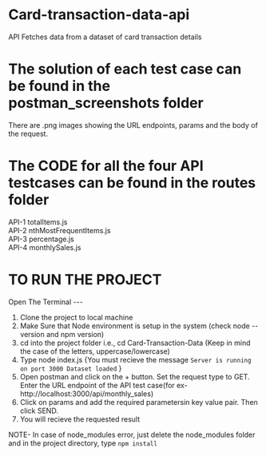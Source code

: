 # Card-transaction-data-api

API Fetches data from a dataset of card transaction details

# The solution of each test case can be found in the postman_screenshots folder

There are .png images showing the URL endpoints, params and the body of the request.

# The CODE for all the four API testcases can be found in the routes folder

API-1 totalItems.js<br />
API-2 nthMostFrequentItems.js<br />
API-3 percentage.js<br />
API-4 monthlySales.js<br />

# TO RUN THE PROJECT

Open The Terminal ---

1. Clone the project to local machine
2. Make Sure that Node environment is setup in the system (check node --version and npm version)
3. cd into the project folder i.e., cd Card-Transaction-Data (Keep in mind the case of the letters, uppercase/lowercase)
4. Type node index.js {You must recieve the message
   `Server is running on port 3000
Dataset loaded`
   }
5. Open postman and click on the + button. Set the request type to GET. Enter the URL endpoint of the API test case(for ex- http://localhost:3000/api/monthly_sales)
6. Click on params and add the required parametersin key value pair. Then click SEND.
7. You will recieve the requested result

NOTE- In case of node_modules error, just delete the node_modules folder and in the project directory, type `npm install`
